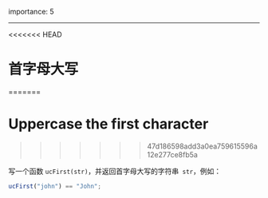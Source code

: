 importance: 5

---

<<<<<<< HEAD
# 首字母大写
=======
# Uppercase the first character
>>>>>>> 47d186598add3a0ea759615596a12e277ce8fb5a

写一个函数 `ucFirst(str)`，并返回首字母大写的字符串` str`，例如：

```js
ucFirst("john") == "John";
```

